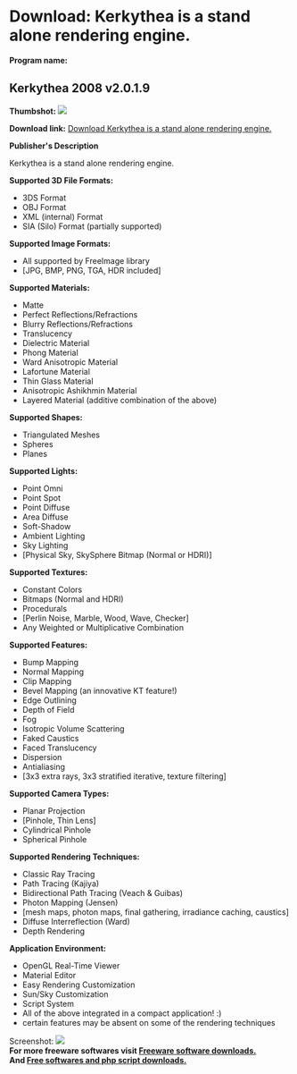 # Download: Kerkythea is a stand alone rendering engine.

**Program name:**

## Kerkythea 2008 v2.0.1.9

  
**Thumbshot:** ![](http://www.freewarefiles.com/screenshot/kerkythea_md.gif)   
  
**Download link:** [Download Kerkythea is a stand alone rendering engine.](http://freesoftwares.boysofts.com/Kerkythea_program_21657.html)  
  


**Publisher's Description**  
  


Kerkythea is a stand alone rendering engine. 

**Supported 3D File Formats:**

  * 3DS Format 
  * OBJ Format 
  * XML (internal) Format 
  * SIA (Silo) Format (partially supported) 

**Supported Image Formats:**

  * All supported by FreeImage library 
  * [JPG, BMP, PNG, TGA, HDR included] 

**Supported Materials:**

  * Matte 
  * Perfect Reflections/Refractions 
  * Blurry Reflections/Refractions 
  * Translucency 
  * Dielectric Material 
  * Phong Material 
  * Ward Anisotropic Material 
  * Lafortune Material 
  * Thin Glass Material 
  * Anisotropic Ashikhmin Material 
  * Layered Material (additive combination of the above) 

**Supported Shapes:**

  * Triangulated Meshes 
  * Spheres 
  * Planes 

**Supported Lights:**

  * Point Omni 
  * Point Spot 
  * Point Diffuse 
  * Area Diffuse 
  * Soft-Shadow 
  * Ambient Lighting 
  * Sky Lighting 
  * [Physical Sky, SkySphere Bitmap (Normal or HDRI)] 

**Supported Textures:**

  * Constant Colors 
  * Bitmaps (Normal and HDRI) 
  * Procedurals 
  * [Perlin Noise, Marble, Wood, Wave, Checker] 
  * Any Weighted or Multiplicative Combination 

**Supported Features:**

  * Bump Mapping 
  * Normal Mapping 
  * Clip Mapping 
  * Bevel Mapping (an innovative KT feature!) 
  * Edge Outlining 
  * Depth of Field 
  * Fog 
  * Isotropic Volume Scattering 
  * Faked Caustics 
  * Faced Translucency 
  * Dispersion 
  * Antialiasing 
  * [3x3 extra rays, 3x3 stratified iterative, texture filtering] 

**Supported Camera Types:**

  * Planar Projection 
  * [Pinhole, Thin Lens] 
  * Cylindrical Pinhole 
  * Spherical Pinhole 

**Supported Rendering Techniques:**

  * Classic Ray Tracing 
  * Path Tracing (Kajiya) 
  * Bidirectional Path Tracing (Veach & Guibas) 
  * Photon Mapping (Jensen) 
  * [mesh maps, photon maps, final gathering, irradiance caching, caustics] 
  * Diffuse Interreflection (Ward) 
  * Depth Rendering 

**Application Environment:**

  * OpenGL Real-Time Viewer 
  * Material Editor 
  * Easy Rendering Customization 
  * Sun/Sky Customization 
  * Script System 
  * All of the above integrated in a compact application! :) 
  * certain features may be absent on some of the rendering techniques 

  
  
Screenshot: ![](http://www.freewarefiles.com/screenshot/kerkythea.gif)   
**For more freeware softwares visit [Freeware software downloads.](http://freesoftwares.boysofts.com/)**   
**And [Free softwares and php script downloads.](http://www.boysofts.com/)**
